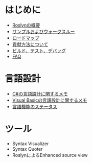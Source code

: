 # はじめに

* [Roslynの概要](overview.md)
* [サンプルおよびウォークスルー](samples.md)
* [ロードマップ](roadmap.md)
* [貢献方法について](how_to_contribute.md)
* [ビルド、テスト、デバッグ](build.md)
* [FAQ](faq.md)

# 言語設計

* [C#の言語設計に関するメモ](csharp_languagedesign.md)
* [Visual Basicの言語設計に関するメモ](vb_languagedesign.md)
* [言語機能のステータス](featurestatus.md)

# ツール

* Syntax Visualizer
* Syntax Quoter
* RoslynによるEnhanced source view

<!---
* [Syntax Visualizer](syntax_visualizer.md)
* [Syntax Quoter](syntax_quoter.md)
* Roslynによる[Enhanced source view](enhanced_source_view.md)
--->
